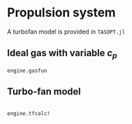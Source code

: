 # Propulsion system

A turbofan model is provided in `TASOPT.jl`

## Ideal gas with variable $c_p$
```@docs
engine.gasfun
```

## Turbo-fan model

```@docs

engine.tfcalc!
```